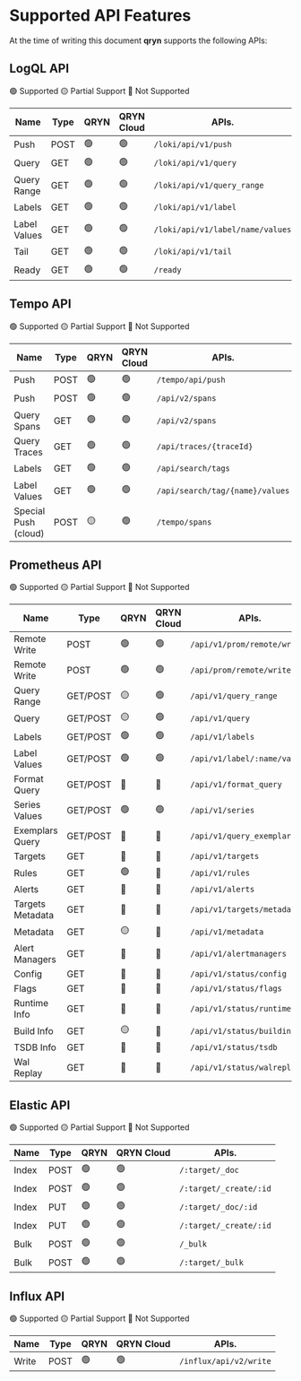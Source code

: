 # Supported API Features

At the time of writing this document **qryn** supports the following APIs:

## LogQL API

🟢 Supported 🟡 Partial Support 🔴 Not Supported

| **Name**             | **Type**         | **QRYN**      | **QRYN Cloud**      | **APIs.**                  |   
|----------------------|------------------|---------------|---------------------|----------------------------|
| Push                 | POST             | 🟢             | 🟢             | `/loki/api/v1/push`        |
| Query                | GET              | 🟢             | 🟢             | `/loki/api/v1/query`       |
| Query Range          | GET              | 🟢             | 🟢             | `/loki/api/v1/query_range` | 
| Labels               | GET              | 🟢             | 🟢             | `/loki/api/v1/label`       | 
| Label Values         | GET              | 🟢             | 🟢             | `/loki/api/v1/label/name/values` | 
| Tail                 | GET              | 🟢             | 🟢             | `/loki/api/v1/tail`        | 
| Ready                | GET              | 🟢             | 🟢             | `/ready`                   | 


## Tempo API

🟢 Supported 🟡 Partial Support 🔴 Not Supported

| **Name**             | **Type**           | **QRYN**            | **QRYN Cloud**| **APIs.**                   | 
|----------------------|--------------------|---------------------|---------------|-----------------------------------|
| Push                 | POST               | 🟢                  | 🟢             | `/tempo/api/push`                 | 
| Push                 | POST               | 🟢                  | 🟢             | `/api/v2/spans`                   | 
| Query Spans          | GET                | 🟢                  | 🟢             | `/api/v2/spans`                   | 
| Query Traces         | GET                | 🟢                  | 🟢             | `/api/traces/{traceId}`           | 
| Labels               | GET                | 🟢                  | 🟢             | `/api/search/tags`                | 
| Label Values         | GET                | 🟢                  | 🟢             | `/api/search/tag/{name}/values`   | 
| Special Push (cloud) | POST               | 🟡                  | 🟢             | `/tempo/spans`                    |


## Prometheus API

🟢 Supported 🟡 Partial Support 🔴 Not Supported


| **Name**             | **Type**           | **QRYN**       | **QRYN Cloud**| **APIs.**                       |
|----------------------|--------------------|----------------|----------------|-----------------------------------|
| Remote Write         | POST               | 🟢             | 🟢             | `/api/v1/prom/remote/write`       |
| Remote Write         | POST               | 🟢             | 🟢             | `/api/prom/remote/write`          |
| Query Range          | GET/POST           | 🟡             | 🟢             | `/api/v1/query_range`             |
| Query                | GET/POST           | 🟡             | 🟢             | `/api/v1/query`                   |
| Labels               | GET/POST           | 🟢             | 🟢             | `/api/v1/labels`                  |
| Label Values         | GET/POST           | 🟢             | 🟢             | `/api/v1/label/:name/values`      |
| Format Query         | GET/POST           | 🔴             | 🔴             | `/api/v1/format_query`            |
| Series Values        | GET/POST           | 🟢             | 🟢             | `/api/v1/series`                  |
| Exemplars Query      | GET/POST           | 🔴             | 🔴             | `/api/v1/query_exemplars`         |
| Targets              | GET                | 🔴             | 🔴             | `/api/v1/targets`                 |
| Rules                | GET                | 🟢             | 🔴             | `/api/v1/rules`                   |
| Alerts               | GET                | 🔴             | 🔴             | `/api/v1/alerts`                  |
| Targets Metadata     | GET                | 🔴             | 🔴             | `/api/v1/targets/metadata`        |
| Metadata             | GET                | 🟡             | 🔴             | `/api/v1/metadata`        |
| Alert Managers       | GET                | 🔴             | 🔴             | `/api/v1/alertmanagers`        |
| Config               | GET                | 🔴             | 🔴             | `/api/v1/status/config`        |
| Flags                | GET                | 🔴             | 🔴             | `/api/v1/status/flags`        |
| Runtime Info         | GET                | 🔴             | 🔴             | `/api/v1/status/runtimeinfo`        |
| Build Info           | GET                | 🟡             | 🔴             | `/api/v1/status/buildinfo`        |
| TSDB Info            | GET                | 🔴             | 🔴             | `/api/v1/status/tsdb`        |
| Wal Replay           | GET                | 🔴             | 🔴             | `/api/v1/status/walreplay`        |


## Elastic API

🟢 Supported 🟡 Partial Support 🔴 Not Supported

| **Name**             | **Type**           | **QRYN**      | **QRYN Cloud**| **APIs.**                |  
|----------------------|--------------------|---------------|---------------|-----------------------------|
| Index                | POST               | 🟢             | 🟢            |  `/:target/_doc`            |
| Index                | POST               | 🟢             | 🟢            | `/:target/_create/:id`      |
| Index                | PUT                | 🟢             | 🟢            | `/:target/_doc/:id`         |
| Index                | PUT                | 🟢             | 🟢            | `/:target/_create/:id`      | 
| Bulk                 | POST               | 🟢             | 🟢            | `/_bulk`                    |
| Bulk                 | POST               | 🟢             | 🟢            | `/:target/_bulk`            |


## Influx API

🟢 Supported 🟡 Partial Support 🔴 Not Supported

| **Name**             | **Type**           | **QRYN**       | **QRYN Cloud** | **APIs.**                       |   
|----------------------|--------------------|----------------|----------------|---------------------------------|
| Write                | POST               | 🟢             |🟢               | `/influx/api/v2/write`          |

